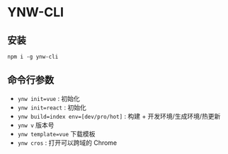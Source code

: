 # YNW-CLI

## 安装

```shell
npm i -g ynw-cli
```

## 命令行参数

- `ynw init=vue` : 初始化
- `ynw init=react` : 初始化
- `ynw build=index env=[dev/pro/hot]` : 构建 + 开发环境/生成环境/热更新
- `ynw v` 版本号
- `ynw template=vue` 下载模板
- `ynw cros` : 打开可以跨域的 Chrome
